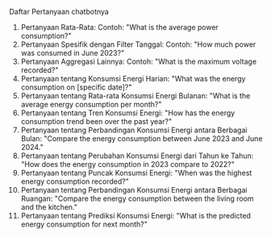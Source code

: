 Daftar Pertanyaan chatbotnya
1.	Pertanyaan Rata-Rata: Contoh: "What is the average power consumption?"
2.	Pertanyaan Spesifik dengan Filter Tanggal: Contoh: "How much power was consumed in June 2023?"
3.	Pertanyaan Aggregasi Lainnya: Contoh: "What is the maximum voltage recorded?"
4.	Pertanyaan tentang Konsumsi Energi Harian: "What was the energy consumption on [specific date]?"
5.	Pertanyaan tentang Rata-rata Konsumsi Energi Bulanan: "What is the average energy consumption per month?"
6.	Pertanyaan tentang Tren Konsumsi Energi: "How has the energy consumption trend been over the past year?"
7.	Pertanyaan tentang Perbandingan Konsumsi Energi antara Berbagai Bulan: "Compare the energy consumption between June 2023 and June 2024."
8.	Pertanyaan tentang Perubahan Konsumsi Energi dari Tahun ke Tahun: "How does the energy consumption in 2023 compare to 2022?"
9.	Pertanyaan tentang Puncak Konsumsi Energi: "When was the highest energy consumption recorded?"
10.	Pertanyaan tentang Perbandingan Konsumsi Energi antara Berbagai Ruangan: "Compare the energy consumption between the living room and the kitchen."
11.	Pertanyaan tentang Prediksi Konsumsi Energi: "What is the predicted energy consumption for next month?"
